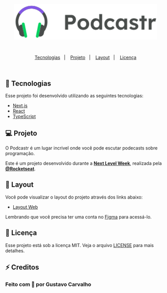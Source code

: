 <div align="center" width="450px">
  <img width="450px" src="./public/logo.svg" />
 </div>
 
 &nbsp;

<p align="center">
  <a href="#rocket-tecnologias">Tecnologias</a>&nbsp;&nbsp;&nbsp;|&nbsp;&nbsp;&nbsp;
  <a href="#-projeto">Projeto</a>&nbsp;&nbsp;&nbsp;|&nbsp;&nbsp;&nbsp;
  <a href="#-layout">Layout</a>&nbsp;&nbsp;&nbsp;|&nbsp;&nbsp;&nbsp;
  <a href="#memo-licença">Licença</a>
</p>

<br>

## 🚀 Tecnologias

Esse projeto foi desenvolvido utilizando as seguintes tecnologias:

- [Next.js](https://nextjs.org/)
- [React](https://reactjs.org)
- [TypeScript](https://www.typescriptlang.org/)

## 💻 Projeto

O Podcastr é um lugar incrivel onde você pode escutar podecasts sobre programação.

Este é um projeto desenvolvido durante a **[Next Level Week](https://nextlevelweek.com/)**, realizada pela **[@Rocketseat](https://github.com/Rocketseat)**.

## 🔖 Layout

Você pode visualizar o layout do projeto através dos links abaixo:

- [Layout Web](https://www.figma.com/file/UJeI5zMuWxUIBrykSlcSEt/Podcastr-(Copy)?node-id=160%3A2761) 

Lembrando que você precisa ter uma conta no [Figma](http://figma.com/) para acessá-lo.

## 📝 Licença

Esse projeto está sob a licença MIT. Veja o arquivo [LICENSE](LICENSE.md) para mais detalhes.

## ⚡ Creditos

### Feito com 💜 por Gustavo Carvalho
